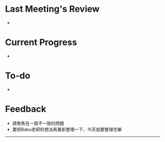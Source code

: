 # Last Meeting's Review
- 
# Current Progress
- 
# To-do
- 
# Feedback
- 請聚焦在一致不一致的問題
- 要把Babu老師的想法再重新整理一下，今天就要整理完畢
---
